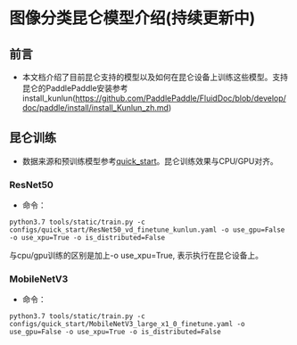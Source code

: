 # 图像分类昆仑模型介绍(持续更新中)

## 前言

* 本文档介绍了目前昆仑支持的模型以及如何在昆仑设备上训练这些模型。支持昆仑的PaddlePaddle安装参考install_kunlun(https://github.com/PaddlePaddle/FluidDoc/blob/develop/doc/paddle/install/install_Kunlun_zh.md)

## 昆仑训练
* 数据来源和预训练模型参考[quick_start](../tutorials/quick_start.md)。昆仑训练效果与CPU/GPU对齐。

### ResNet50
* 命令：

```python3.7 tools/static/train.py -c configs/quick_start/ResNet50_vd_finetune_kunlun.yaml -o use_gpu=False -o use_xpu=True -o is_distributed=False```

与cpu/gpu训练的区别是加上-o use_xpu=True, 表示执行在昆仑设备上。

### MobileNetV3
* 命令：

```python3.7 tools/static/train.py -c configs/quick_start/MobileNetV3_large_x1_0_finetune.yaml -o use_gpu=False -o use_xpu=True -o is_distributed=False```
